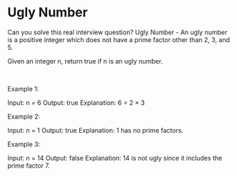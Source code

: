 # Ugly Number

Can you solve this real interview question? Ugly Number - An ugly number is a positive integer which does not have a prime factor other than 2, 3, and 5.

Given an integer n, return true if n is an ugly number.

 

Example 1:


Input: n = 6
Output: true
Explanation: 6 = 2 × 3


Example 2:


Input: n = 1
Output: true
Explanation: 1 has no prime factors.


Example 3:


Input: n = 14
Output: false
Explanation: 14 is not ugly since it includes the prime factor 7.